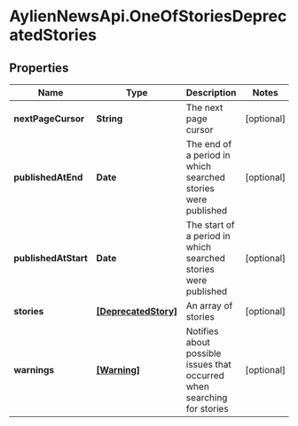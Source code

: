 # AylienNewsApi.OneOfStoriesDeprecatedStories

## Properties

Name | Type | Description | Notes
------------ | ------------- | ------------- | -------------
**nextPageCursor** | **String** | The next page cursor | [optional] 
**publishedAtEnd** | **Date** | The end of a period in which searched stories were published | [optional] 
**publishedAtStart** | **Date** | The start of a period in which searched stories were published | [optional] 
**stories** | [**[DeprecatedStory]**](DeprecatedStory.md) | An array of stories | [optional] 
**warnings** | [**[Warning]**](Warning.md) | Notifies about possible issues that occurred when searching for stories | [optional] 


